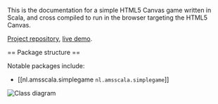 This is the documentation for a simple HTML5 Canvas game written in Scala, and cross compiled to run in the browser targeting the HTML5 Canvas.

[Project repository](https://github.com/amsterdam-scala/Sjs-Simple-HTML5-canvas-game/blob/master/README.md), [live demo](http://goo.gl/oqSFCa).

== Package structure ==

Notable packages include:

  - [[nl.amsscala.simplegame `nl.amsscala.simplegame`]]


<img src="https://raw.githubusercontent.com/amsterdam-scala/Sjs-Simple-HTML5-canvas-game/master/doc/HTML5CanvasGame.png" title="Class diagram" />
